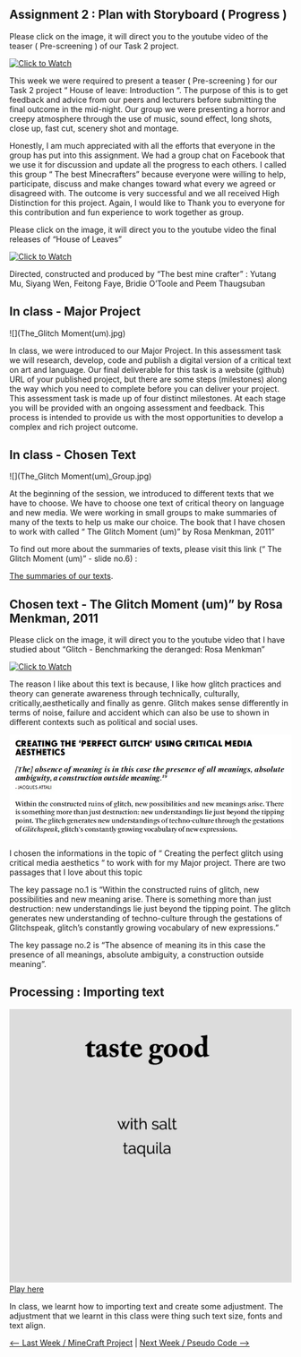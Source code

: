 ## Assignment 2 : Plan with Storyboard ( Progress )

Please click on the image, it will direct you to the youtube video of the teaser ( Pre-screening ) of our Task 2 project.

[![Click to Watch](http://img.youtube.com/vi/AAnRk4LWSuM/0.jpg)](http://www.youtube.com/watch?v=AAnRk4LWSuM)

This week we were required to present a teaser ( Pre-screening ) for our Task 2 project “ House of leave: Introduction “. The purpose of this is to get feedback and advice from our peers and lecturers before submitting the final outcome in the mid-night. Our group we were presenting a horror and creepy atmosphere through the use of music, sound effect, long shots, close up, fast cut, scenery shot and montage.

Honestly, I am much appreciated with all the efforts that everyone in the group has put into this assignment. We had a group chat on Facebook that we use it for discussion and update all the progress to each others. I called this group “ The best Minecrafters” because everyone were willing to help, participate, discuss and make changes toward what every we agreed or disagreed with. The outcome is very successful and we all received High Distinction for this project. Again, I would like to Thank you to everyone for this contribution and fun experience to work together as group.

Please click on the image, it will direct you to the youtube video the final releases of “House of Leaves”

[![Click to Watch](http://img.youtube.com/vi/uiOQQN-uh4c/0.jpg)](http://www.youtube.com/watch?v=uiOQQN-uh4c)

Directed, constructed and produced by “The best mine crafter” : 
Yutang Mu, Siyang Wen, Feitong Faye, Bridie O’Toole and Peem Thaugsuban

## In class - Major Project

![](The_Glitch Moment(um).jpg)

In class, we were introduced to our Major Project. In this assessment task we will research, develop, code and publish a digital version of a critical text on art and language. Our final deliverable for this task is a website (github) URL of your published project, but there are some steps (milestones) along the way which you need to complete before you can deliver your project. This assessment task is made up of four distinct milestones. At each stage you will be provided with an ongoing assessment and feedback. This process is intended to provide us with the most opportunities to develop a complex and rich project outcome. 

## In class - Chosen Text

![](The_Glitch Moment(um)_Group.jpg)

At the beginning of the session, we introduced to different texts that we have to choose. We have to choose one text of critical theory on language and new media. We were working in small groups to make summaries of many of the texts to help us make our choice. The book that I have chosen to work with called “ The Glitch Moment (um)” by Rosa Menkman, 2011”

To find out more about the summaries of texts, please visit this link (“ The Glitch Moment (um)” - slide no.6) :

[The summaries of our texts](https://docs.google.com/presentation/d/1tF9j3J75aVpLWOs6R_vCNQty8WjL-_AfgO9TgyKLoq0/edit#slide=id.g91a5b1fc32_17_0).

## Chosen text - The Glitch Moment (um)” by Rosa Menkman, 2011

Please click on the image, it will direct you to the youtube video that I have studied about  “Glitch - Benchmarking the deranged: Rosa Menkman”

[![Click to Watch](http://img.youtube.com/vi/64V-nkVpnes/0.jpg)](http://www.youtube.com/watch?v=64V-nkVpnes)

The reason I like about this text is because, I like how glitch practices and theory can generate awareness through technically, culturally, critically,aesthetically and finally as genre. Glitch makes sense differently in terms of noise, failure and accident which can also be use to shown in different contexts such as political and social uses. 

![](Glitchspeak.jpg)

I chosen the informations in the topic of “ Creating the perfect glitch using critical media aesthetics “ to work with for my Major project. There are two passages that I love about this topic

The key passage no.1  is “Within the constructed ruins of glitch, new possibilities and new meaning arise. There is something more than just destruction: new understandings lie just beyond the tipping point. The glitch generates new understanding of techno-culture through the gestations of Glitchspeak, glitch’s constantly growing vocabulary of new expressions.” 

The key passage no.2 is “The absence of meaning its in this case the presence of all meanings, absolute ambiguity, a construction outside meaning”.

## Processing : Importing text

![](Typetese.jpg)
[Play here](https://ptpeem.github.io/EdmCodeWorld/Week_05/Typetest/)

In class, we learnt how to importing text and create some adjustment. The adjustment that we learnt in this class were thing such text size, fonts and text align.

<p align="center">
  
<a href='https://ptpeem.github.io/EdmCodeWorld/Week_4'> <-- Last Week / MineCraft Project</a> | <a href='https://ptpeem.github.io/EdmCodeWorld/Week_06/'> Next Week / Pseudo Code --></a>

</p>
